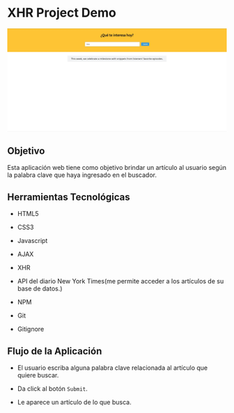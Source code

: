 # **XHR Project Demo**

![Página Web](assets/images/website.JPG)

## **Objetivo**

Esta aplicación web tiene como objetivo brindar un artículo al usuario según la palabra clave que haya ingresado en el buscador.

## **Herramientas Tecnológicas**

* HTML5

* CSS3

* Javascript

* AJAX

* XHR

* API del diario New York Times(me permite acceder a los artículos de su base de datos.)

* NPM

* Git

* Gitignore

## **Flujo de la Aplicación**

* El usuario escriba alguna palabra clave relacionada al artículo que quiere buscar.

* Da click al botón ```Submit```.

* Le aparece un artículo de lo que busca.